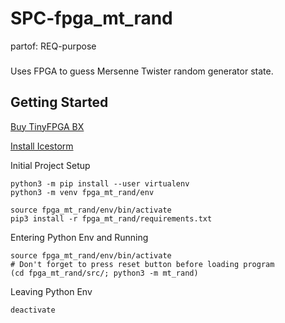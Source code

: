 # SPC-fpga_mt_rand
partof: REQ-purpose
###

Uses FPGA to guess Mersenne Twister random generator state.


## Getting Started

[Buy TinyFPGA BX](https://www.crowdsupply.com/tinyfpga/tinyfpga-bx)

[Install Icestorm](www.clifford.at/icestorm)


Initial Project Setup

```
python3 -m pip install --user virtualenv
python3 -m venv fpga_mt_rand/env

source fpga_mt_rand/env/bin/activate
pip3 install -r fpga_mt_rand/requirements.txt
```

Entering Python Env and Running

```
source fpga_mt_rand/env/bin/activate
# Don't forget to press reset button before loading program
(cd fpga_mt_rand/src/; python3 -m mt_rand)
```

Leaving Python Env

```
deactivate
```
